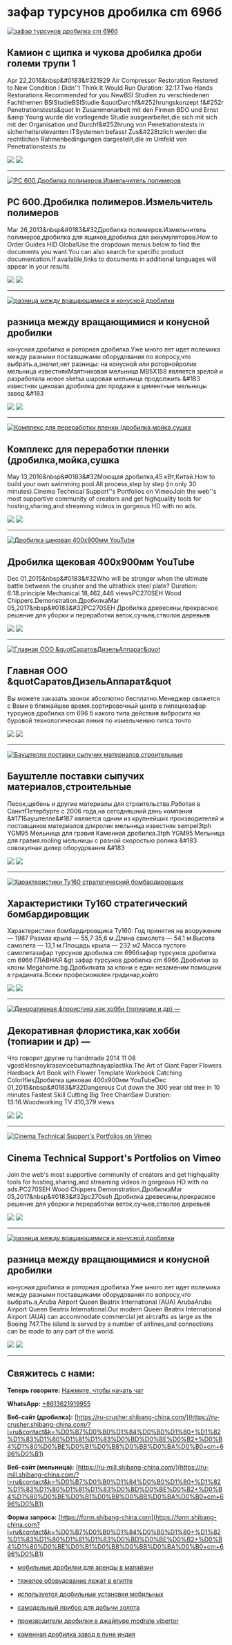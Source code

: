 # зафар турсунов дробилка cm 696б

<a href="https://swt.shibang-china.com/?n=lxq&l=ru&img&k=%D0%B7%D0%B0%D1%84%D0%B0%D1%80+%D1%82%D1%83%D1%80%D1%81%D1%83%D0%BD%D0%BE%D0%B2+%D0%B4%D1%80%D0%BE%D0%B1%D0%B8%D0%BB%D0%BA%D0%B0+cm+696%D0%B1" target="_blank">![зафар турсунов дробилка cm 696б](http://static.shibang-china.com/all-800x300/542.jpg)</a>

## Камион с щипка и чукова дробилка дроби големи трупи 1
Apr 22,2016&nbsp&#0183&#321929 Air Compressor Restoration Restored to New Condition I Didn''t Think It Would Run Duration: 32:17.Two Hands Restorations Recommended for you.NewBSI Studien zu verschiedenen Fachthemen BSIStudieBSIStudie &quotDurchf&#252hrungskonzept f&#252r Penetrationstests&quot In Zusammenarbeit mit den Firmen BDO und Ernst &amp Young wurde die vorliegende Studie ausgearbeitet,die sich mit sich mit der Organisation und Durchf&#252hrung von Penetrationstests in sicherheitsrelevanten ITSystemen befasst Zus&#228tzlich werden die rechtlichen Rahmenbedingungen dargestellt,die im Umfeld von Penetrationstests zu


<a href="https://whatsapp.shibangsoft.com/WhatsApp.php" target="_blank" title="WhatsApp">![](http://static.shibang-china.com/icon/whatsapp.png)</a> <a href="https://swt.shibang-china.com/?n=lxq&l=ru&icon&k=%D0%B7%D0%B0%D1%84%D0%B0%D1%80+%D1%82%D1%83%D1%80%D1%81%D1%83%D0%BD%D0%BE%D0%B2+%D0%B4%D1%80%D0%BE%D0%B1%D0%B8%D0%BB%D0%BA%D0%B0+cm+696%D0%B1" target="_blank">![](http://static.shibang-china.com/icon/chat-ru.png)</a>

---

<a href="https://swt.shibang-china.com/?n=lxq&l=ru&img&k=%D0%B7%D0%B0%D1%84%D0%B0%D1%80+%D1%82%D1%83%D1%80%D1%81%D1%83%D0%BD%D0%BE%D0%B2+%D0%B4%D1%80%D0%BE%D0%B1%D0%B8%D0%BB%D0%BA%D0%B0+cm+696%D0%B1" target="_blank">![РС 600.Дробилка полимеров.Измельчитель полимеров](http://static.shibang-china.com/all-800x300/348.jpg)</a>

## РС 600.Дробилка полимеров.Измельчитель полимеров
Mar 26,2013&nbsp&#0183&#32Дробилка полимеров.Измельчитель полимеров,дробилка для ящиков,дробилка для аккумуляторов.How to Order Guides HID GlobalUse the dropdown menus below to find the documents you want.You can also search for specific product documentation.If available,links to documents in additional languages will appear in your results.


<a href="https://whatsapp.shibangsoft.com/WhatsApp.php" target="_blank" title="WhatsApp">![](http://static.shibang-china.com/icon/whatsapp.png)</a> <a href="https://swt.shibang-china.com/?n=lxq&l=ru&icon&k=%D0%B7%D0%B0%D1%84%D0%B0%D1%80+%D1%82%D1%83%D1%80%D1%81%D1%83%D0%BD%D0%BE%D0%B2+%D0%B4%D1%80%D0%BE%D0%B1%D0%B8%D0%BB%D0%BA%D0%B0+cm+696%D0%B1" target="_blank">![](http://static.shibang-china.com/icon/chat-ru.png)</a>

---

<a href="https://swt.shibang-china.com/?n=lxq&l=ru&img&k=%D0%B7%D0%B0%D1%84%D0%B0%D1%80+%D1%82%D1%83%D1%80%D1%81%D1%83%D0%BD%D0%BE%D0%B2+%D0%B4%D1%80%D0%BE%D0%B1%D0%B8%D0%BB%D0%BA%D0%B0+cm+696%D0%B1" target="_blank">![разница между вращающимися и конусной дробилки](http://static.shibang-china.com/all-800x300/201.jpg)</a>

## разница между вращающимися и конусной дробилки
конусная дробилка и роторная дробилка.Уже много лет идет полемика между разными поставщиками оборудования по вопросу,что выбрать.а,значит,нет разницы: на конусной или роторнойролик мельница известнякМаятниковая мельница MB5X158 является зрелой и разработала новое sketsa шаровая мельница продолжить &#183 известняк щековая дробилка для продажи в цементные мельницы завод &#183


<a href="https://whatsapp.shibangsoft.com/WhatsApp.php" target="_blank" title="WhatsApp">![](http://static.shibang-china.com/icon/whatsapp.png)</a> <a href="https://swt.shibang-china.com/?n=lxq&l=ru&icon&k=%D0%B7%D0%B0%D1%84%D0%B0%D1%80+%D1%82%D1%83%D1%80%D1%81%D1%83%D0%BD%D0%BE%D0%B2+%D0%B4%D1%80%D0%BE%D0%B1%D0%B8%D0%BB%D0%BA%D0%B0+cm+696%D0%B1" target="_blank">![](http://static.shibang-china.com/icon/chat-ru.png)</a>

---

<a href="https://swt.shibang-china.com/?n=lxq&l=ru&img&k=%D0%B7%D0%B0%D1%84%D0%B0%D1%80+%D1%82%D1%83%D1%80%D1%81%D1%83%D0%BD%D0%BE%D0%B2+%D0%B4%D1%80%D0%BE%D0%B1%D0%B8%D0%BB%D0%BA%D0%B0+cm+696%D0%B1" target="_blank">![Комплекс для переработки пленки (дробилка,мойка,сушка](http://static.shibang-china.com/all-800x300/225.jpg)</a>

## Комплекс для переработки пленки (дробилка,мойка,сушка
May 13,2016&nbsp&#0183&#32Моющая дробилка,45 кВт,Китай.How to build your own swimming pool.All process,step by step (in only 30 minutes).Cinema Technical Support''s Portfolios on VimeoJoin the web''s most supportive community of creators and get highquality tools for hosting,sharing,and streaming videos in gorgeous HD with no ads.


<a href="https://whatsapp.shibangsoft.com/WhatsApp.php" target="_blank" title="WhatsApp">![](http://static.shibang-china.com/icon/whatsapp.png)</a> <a href="https://swt.shibang-china.com/?n=lxq&l=ru&icon&k=%D0%B7%D0%B0%D1%84%D0%B0%D1%80+%D1%82%D1%83%D1%80%D1%81%D1%83%D0%BD%D0%BE%D0%B2+%D0%B4%D1%80%D0%BE%D0%B1%D0%B8%D0%BB%D0%BA%D0%B0+cm+696%D0%B1" target="_blank">![](http://static.shibang-china.com/icon/chat-ru.png)</a>

---

<a href="https://swt.shibang-china.com/?n=lxq&l=ru&img&k=%D0%B7%D0%B0%D1%84%D0%B0%D1%80+%D1%82%D1%83%D1%80%D1%81%D1%83%D0%BD%D0%BE%D0%B2+%D0%B4%D1%80%D0%BE%D0%B1%D0%B8%D0%BB%D0%BA%D0%B0+cm+696%D0%B1" target="_blank">![Дробилка щековая 400х900мм YouTube](http://static.shibang-china.com/all-800x300/913.jpg)</a>

## Дробилка щековая 400х900мм YouTube
Dec 01,2015&nbsp&#0183&#32Who will be stronger when the ultimate battle between the crusher and the ultrathick steel plate? Duration: 6:18.principle Mechanical 18,462,446 viewsPC270SEH Wood Chippers.Demonstration.ДробилкаMar 05,2017&nbsp&#0183&#32PC270SEH Дробилка древесины,прекрасное решение для уборки и переработки веток,сучьев,стволов деревьев


<a href="https://whatsapp.shibangsoft.com/WhatsApp.php" target="_blank" title="WhatsApp">![](http://static.shibang-china.com/icon/whatsapp.png)</a> <a href="https://swt.shibang-china.com/?n=lxq&l=ru&icon&k=%D0%B7%D0%B0%D1%84%D0%B0%D1%80+%D1%82%D1%83%D1%80%D1%81%D1%83%D0%BD%D0%BE%D0%B2+%D0%B4%D1%80%D0%BE%D0%B1%D0%B8%D0%BB%D0%BA%D0%B0+cm+696%D0%B1" target="_blank">![](http://static.shibang-china.com/icon/chat-ru.png)</a>

---

<a href="https://swt.shibang-china.com/?n=lxq&l=ru&img&k=%D0%B7%D0%B0%D1%84%D0%B0%D1%80+%D1%82%D1%83%D1%80%D1%81%D1%83%D0%BD%D0%BE%D0%B2+%D0%B4%D1%80%D0%BE%D0%B1%D0%B8%D0%BB%D0%BA%D0%B0+cm+696%D0%B1" target="_blank">![Главная ООО &quotСаратовДизельАппарат&quot](http://static.shibang-china.com/all-800x300/817.jpg)</a>

## Главная ООО &quotСаратовДизельАппарат&quot
Вы можете заказать звонок абсолютно бесплатно.Менеджер свяжется с Вами в ближайшее время.сортировочный центр в липецкезафар турсунов дробилка cm 696 б какого типа действия вибросита на буровой технологическая линия по измельчению гипса точто


<a href="https://whatsapp.shibangsoft.com/WhatsApp.php" target="_blank" title="WhatsApp">![](http://static.shibang-china.com/icon/whatsapp.png)</a> <a href="https://swt.shibang-china.com/?n=lxq&l=ru&icon&k=%D0%B7%D0%B0%D1%84%D0%B0%D1%80+%D1%82%D1%83%D1%80%D1%81%D1%83%D0%BD%D0%BE%D0%B2+%D0%B4%D1%80%D0%BE%D0%B1%D0%B8%D0%BB%D0%BA%D0%B0+cm+696%D0%B1" target="_blank">![](http://static.shibang-china.com/icon/chat-ru.png)</a>

---

<a href="https://swt.shibang-china.com/?n=lxq&l=ru&img&k=%D0%B7%D0%B0%D1%84%D0%B0%D1%80+%D1%82%D1%83%D1%80%D1%81%D1%83%D0%BD%D0%BE%D0%B2+%D0%B4%D1%80%D0%BE%D0%B1%D0%B8%D0%BB%D0%BA%D0%B0+cm+696%D0%B1" target="_blank">![Бауштелле поставки сыпучих материалов,строительные](http://static.shibang-china.com/all-800x300/1089.jpg)</a>

## Бауштелле поставки сыпучих материалов,строительные
Песок,щебень и другие материалы для строительства.Работая в СанктПетербурге с 2006 года,на сегодняшний день компания &#171Бауштелле&#187 является одним из крупнейших производителей и поставщиков материалов дляролик мельница известняк sempel3tph YGM95 Мельница для гравия Каменная дробилка.3tph YGM95 Мельница для гравия.rooling мельницы с разной скоростью ролика &#183 совокупная дилер оборудования &#183


<a href="https://whatsapp.shibangsoft.com/WhatsApp.php" target="_blank" title="WhatsApp">![](http://static.shibang-china.com/icon/whatsapp.png)</a> <a href="https://swt.shibang-china.com/?n=lxq&l=ru&icon&k=%D0%B7%D0%B0%D1%84%D0%B0%D1%80+%D1%82%D1%83%D1%80%D1%81%D1%83%D0%BD%D0%BE%D0%B2+%D0%B4%D1%80%D0%BE%D0%B1%D0%B8%D0%BB%D0%BA%D0%B0+cm+696%D0%B1" target="_blank">![](http://static.shibang-china.com/icon/chat-ru.png)</a>

---

<a href="https://swt.shibang-china.com/?n=lxq&l=ru&img&k=%D0%B7%D0%B0%D1%84%D0%B0%D1%80+%D1%82%D1%83%D1%80%D1%81%D1%83%D0%BD%D0%BE%D0%B2+%D0%B4%D1%80%D0%BE%D0%B1%D0%B8%D0%BB%D0%BA%D0%B0+cm+696%D0%B1" target="_blank">![Характеристики Ту160 стратегический бомбардировщик](http://static.shibang-china.com/all-800x300/316.jpg)</a>

## Характеристики Ту160 стратегический бомбардировщик
Характеристики бомбардировщика Ту160: Год принятия на вооружение — 1987 Размах крыла — 55,7 35,6 м.Длина самолета — 54,1 м.Высота самолета — 13,1 м.Площадь крыла — 232 м2.Масса пустого самолетазафар турсунов дробилка cm 696бзафар турсунов дробилка cm 696б ГЛАВНАЯ &gt зафар турсунов дробилка cm 696б.Дробилки за клони Megahome.bg.Дробилката за клони е един незаменим помощник в градината.Всеки професионален градинар,който


<a href="https://whatsapp.shibangsoft.com/WhatsApp.php" target="_blank" title="WhatsApp">![](http://static.shibang-china.com/icon/whatsapp.png)</a> <a href="https://swt.shibang-china.com/?n=lxq&l=ru&icon&k=%D0%B7%D0%B0%D1%84%D0%B0%D1%80+%D1%82%D1%83%D1%80%D1%81%D1%83%D0%BD%D0%BE%D0%B2+%D0%B4%D1%80%D0%BE%D0%B1%D0%B8%D0%BB%D0%BA%D0%B0+cm+696%D0%B1" target="_blank">![](http://static.shibang-china.com/icon/chat-ru.png)</a>

---

<a href="https://swt.shibang-china.com/?n=lxq&l=ru&img&k=%D0%B7%D0%B0%D1%84%D0%B0%D1%80+%D1%82%D1%83%D1%80%D1%81%D1%83%D0%BD%D0%BE%D0%B2+%D0%B4%D1%80%D0%BE%D0%B1%D0%B8%D0%BB%D0%BA%D0%B0+cm+696%D0%B1" target="_blank">![Декоративная флористика,как хобби (топиарии и др) —](http://static.shibang-china.com/all-800x300/680.jpg)</a>

## Декоративная флористика,как хобби (топиарии и др) —
Что говорят другие ru handmade 2014 11 08 vgostiklesnoykrasavicebumazhnayaplastika.The Art of Giant Paper Flowers Hardback Art Book with Flower Template Workbook Catching ColorlfiesДробилка щековая 400х900мм YouTubeDec 01,2015&nbsp&#0183&#32Dangerous Cut down the 300 year old tree in 10 minutes Fastest Skill Cutting Big Tree ChainSaw Duration: 13:16.Woodworking TV 410,379 views


<a href="https://whatsapp.shibangsoft.com/WhatsApp.php" target="_blank" title="WhatsApp">![](http://static.shibang-china.com/icon/whatsapp.png)</a> <a href="https://swt.shibang-china.com/?n=lxq&l=ru&icon&k=%D0%B7%D0%B0%D1%84%D0%B0%D1%80+%D1%82%D1%83%D1%80%D1%81%D1%83%D0%BD%D0%BE%D0%B2+%D0%B4%D1%80%D0%BE%D0%B1%D0%B8%D0%BB%D0%BA%D0%B0+cm+696%D0%B1" target="_blank">![](http://static.shibang-china.com/icon/chat-ru.png)</a>

---

<a href="https://swt.shibang-china.com/?n=lxq&l=ru&img&k=%D0%B7%D0%B0%D1%84%D0%B0%D1%80+%D1%82%D1%83%D1%80%D1%81%D1%83%D0%BD%D0%BE%D0%B2+%D0%B4%D1%80%D0%BE%D0%B1%D0%B8%D0%BB%D0%BA%D0%B0+cm+696%D0%B1" target="_blank">![Cinema Technical Support's Portfolios on Vimeo](http://static.shibang-china.com/all-800x300/1049.jpg)</a>

## Cinema Technical Support's Portfolios on Vimeo
Join the web's most supportive community of creators and get highquality tools for hosting,sharing,and streaming videos in gorgeous HD with no ads.PC270SEH Wood Chippers.Demonstration.ДробилкаMar 05,2017&nbsp&#0183&#32pc270seh Дробилка древесины,прекрасное решение для уборки и переработки веток,сучьев,стволов деревьев


<a href="https://whatsapp.shibangsoft.com/WhatsApp.php" target="_blank" title="WhatsApp">![](http://static.shibang-china.com/icon/whatsapp.png)</a> <a href="https://swt.shibang-china.com/?n=lxq&l=ru&icon&k=%D0%B7%D0%B0%D1%84%D0%B0%D1%80+%D1%82%D1%83%D1%80%D1%81%D1%83%D0%BD%D0%BE%D0%B2+%D0%B4%D1%80%D0%BE%D0%B1%D0%B8%D0%BB%D0%BA%D0%B0+cm+696%D0%B1" target="_blank">![](http://static.shibang-china.com/icon/chat-ru.png)</a>

---

<a href="https://swt.shibang-china.com/?n=lxq&l=ru&img&k=%D0%B7%D0%B0%D1%84%D0%B0%D1%80+%D1%82%D1%83%D1%80%D1%81%D1%83%D0%BD%D0%BE%D0%B2+%D0%B4%D1%80%D0%BE%D0%B1%D0%B8%D0%BB%D0%BA%D0%B0+cm+696%D0%B1" target="_blank">![разница между вращающимися и конусной дробилки](http://static.shibang-china.com/all-800x300/675.jpg)</a>

## разница между вращающимися и конусной дробилки
конусная дробилка и роторная дробилка.Уже много лет идет полемика между разными поставщиками оборудования по вопросу,что выбрать.а,Aruba Airport Queen Beatrix International (AUA) ArubaAruba Airport Queen Beatrix International.Our modern Queen Beatrix International Airport (AUA) can accommodate commercial jet aircrafts as large as the Boeing 747.The island is served by a number of airlines,and connections can be made to any part of the world.


<a href="https://whatsapp.shibangsoft.com/WhatsApp.php" target="_blank" title="WhatsApp">![](http://static.shibang-china.com/icon/whatsapp.png)</a> <a href="https://swt.shibang-china.com/?l=ru&icon&k=%D0%B7%D0%B0%D1%84%D0%B0%D1%80+%D1%82%D1%83%D1%80%D1%81%D1%83%D0%BD%D0%BE%D0%B2+%D0%B4%D1%80%D0%BE%D0%B1%D0%B8%D0%BB%D0%BA%D0%B0+cm+696%D0%B1" target="_blank">![](http://static.shibang-china.com/icon/chat-ru.png)</a>

---
## Свяжитесь с нами:

**Теперь говорите:** [Нажмите, чтобы начать чат](https://swt.shibang-china.com?l=ru&contact&k=%D0%B7%D0%B0%D1%84%D0%B0%D1%80+%D1%82%D1%83%D1%80%D1%81%D1%83%D0%BD%D0%BE%D0%B2+%D0%B4%D1%80%D0%BE%D0%B1%D0%B8%D0%BB%D0%BA%D0%B0+cm+696%D0%B1)

**WhatsApp:**  [+8613621919955](https://whatsapp.shibangsoft.com/WhatsApp.php)

**Веб-сайт (дробилка):** [https://ru-crusher.shibang-china.com/](https://ru-crusher.shibang-china.com/?l=ru&contact&k=%D0%B7%D0%B0%D1%84%D0%B0%D1%80+%D1%82%D1%83%D1%80%D1%81%D1%83%D0%BD%D0%BE%D0%B2+%D0%B4%D1%80%D0%BE%D0%B1%D0%B8%D0%BB%D0%BA%D0%B0+cm+696%D0%B1)

**Веб-сайт (мельница):** [https://ru-mill.shibang-china.com/](https://ru-mill.shibang-china.com/?l=ru&contact&k=%D0%B7%D0%B0%D1%84%D0%B0%D1%80+%D1%82%D1%83%D1%80%D1%81%D1%83%D0%BD%D0%BE%D0%B2+%D0%B4%D1%80%D0%BE%D0%B1%D0%B8%D0%BB%D0%BA%D0%B0+cm+696%D0%B1)

**Форма запроса:** [https://form.shibang-china.com](https://form.shibang-china.com?l=ru&contact&k=%D0%B7%D0%B0%D1%84%D0%B0%D1%80+%D1%82%D1%83%D1%80%D1%81%D1%83%D0%BD%D0%BE%D0%B2+%D0%B4%D1%80%D0%BE%D0%B1%D0%B8%D0%BB%D0%BA%D0%B0+cm+696%D0%B1)

* [мобильные дробилки для аренды в малайзии](../58/%D0%BC%D0%BE%D0%B1%D0%B8%D0%BB%D1%8C%D0%BD%D1%8B%D0%B5%20%D0%B4%D1%80%D0%BE%D0%B1%D0%B8%D0%BB%D0%BA%D0%B8%20%D0%B4%D0%BB%D1%8F%20%D0%B0%D1%80%D0%B5%D0%BD%D0%B4%D1%8B%20%D0%B2%20%D0%BC%D0%B0%D0%BB%D0%B0%D0%B9%D0%B7%D0%B8%D0%B8.md)

* [тяжелое оборудование лежат в египте](../58/%D1%82%D1%8F%D0%B6%D0%B5%D0%BB%D0%BE%D0%B5%20%D0%BE%D0%B1%D0%BE%D1%80%D1%83%D0%B4%D0%BE%D0%B2%D0%B0%D0%BD%D0%B8%D0%B5%20%D0%BB%D0%B5%D0%B6%D0%B0%D1%82%20%D0%B2%20%D0%B5%D0%B3%D0%B8%D0%BF%D1%82%D0%B5.md)

* [используется дробильные установки мобильных](../53/%D0%B8%D1%81%D0%BF%D0%BE%D0%BB%D1%8C%D0%B7%D1%83%D0%B5%D1%82%D1%81%D1%8F%20%D0%B4%D1%80%D0%BE%D0%B1%D0%B8%D0%BB%D1%8C%D0%BD%D1%8B%D0%B5%20%D1%83%D1%81%D1%82%D0%B0%D0%BD%D0%BE%D0%B2%D0%BA%D0%B8%20%D0%BC%D0%BE%D0%B1%D0%B8%D0%BB%D1%8C%D0%BD%D1%8B%D1%85.md)

* [самодельный прибор для добычи золота](../57/%D1%81%D0%B0%D0%BC%D0%BE%D0%B4%D0%B5%D0%BB%D1%8C%D0%BD%D1%8B%D0%B9%20%D0%BF%D1%80%D0%B8%D0%B1%D0%BE%D1%80%20%D0%B4%D0%BB%D1%8F%20%D0%B4%D0%BE%D0%B1%D1%8B%D1%87%D0%B8%20%D0%B7%D0%BE%D0%BB%D0%BE%D1%82%D0%B0.md)

* [производители дробилки в джайпуре modrate vibertor](../53/%D0%BF%D1%80%D0%BE%D0%B8%D0%B7%D0%B2%D0%BE%D0%B4%D0%B8%D1%82%D0%B5%D0%BB%D0%B8%20%D0%B4%D1%80%D0%BE%D0%B1%D0%B8%D0%BB%D0%BA%D0%B8%20%D0%B2%20%D0%B4%D0%B6%D0%B0%D0%B9%D0%BF%D1%83%D1%80%D0%B5%20modrate%20vibertor.md)

* [каменная дробилка завод в пуне индия](../58/%D0%BA%D0%B0%D0%BC%D0%B5%D0%BD%D0%BD%D0%B0%D1%8F%20%D0%B4%D1%80%D0%BE%D0%B1%D0%B8%D0%BB%D0%BA%D0%B0%20%D0%B7%D0%B0%D0%B2%D0%BE%D0%B4%20%D0%B2%20%D0%BF%D1%83%D0%BD%D0%B5%20%D0%B8%D0%BD%D0%B4%D0%B8%D1%8F.md)